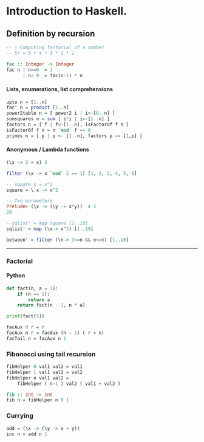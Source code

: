 # Introduction to Haskell.

##  Definition by recursion

```haskell 
-- | Computing factorial of a number
-- 5! = 5 * 4 * 3 * 2 * 1

fac :: Integer -> Integer
fac n | n==0  = 1
      | n> 0  = fac(n-1) * n
```

#### Lists, enumerations, list comprehensions
```haskell 
upto n = [1..n]
fac' n = product [1..n]
power2table n = [ power2 i | i<-[0..n] ]
sumsquares n = sum [ i*i | i<-[1..n] ]
factors n = [ f | f<-[1..n], isFactorOf f n ]
isFactorOf f n = n `mod` f == 0
primes n = [ p | p <- [1..n], factors p == [1,p] ]
```
#### Anonymous / Lambda functions
```haskell 
(\x -> 2 + x) 3

filter (\x -> x `mod` 2 == 1) [1, 2, 3, 4, 5, 6]

-- square x = x^2
square = \ x -> x^2

-- Two parameters
Prelude> (\x -> (\y -> x*y))  4 5
20

--sqlist' = map square [1..10]
sqlist' = map (\x-> x^2) [1..10]

between' = filter (\n-> 3<=n && n<=6) [1..10]
```
---
### Factorial
#### Python
``` python
def fact(n, a = 1):
    if (n == 1):
        return a 
    return fact(n - 1, n * a)

print(fact(5))
```
```haskell
facAux 0 r = r
facAux n r = facAux (n − 1) ( r ∗ n)
facTail n = facAux n 1
```

### Fibonocci using tail recursion
```haskell
fibHelper 0 val1 val2 = val1
fibHelper 1 val1 val2 = val2
fibHelper n val1 val2 =
    fibHelper ( n−1 ) val2 ( val1 + val2 )

fib :: Int −> Int
fib n = fibHelper n 0 1
```

### Currying
```haskell
add = (\x -> (\y -> x + y))
inc n = add n 1
```


